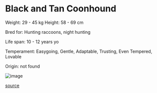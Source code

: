 # Black and Tan Coonhound

Weight: 29 - 45 kg
Height: 58 - 69 cm

Bred for: Hunting raccoons, night hunting

Life span: 10 - 12 years yo

Temperament: Easygoing, Gentle, Adaptable, Trusting, Even Tempered, Lovable

Origin: not found

![image](https://cdn2.thedogapi.com/images/HJAFgxcNQ_1280.jpg)

[source](https://api.thedogapi.com/v1/breeds/43)
